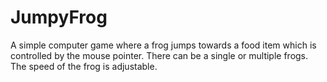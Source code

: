 # JumpyFrog

A simple computer game where a frog jumps towards a food item which is controlled by the mouse pointer.
There can be a single or multiple frogs. The speed of the frog is adjustable.
